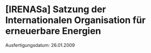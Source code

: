 # [IRENASa] Satzung der Internationalen Organisation für erneuerbare Energien

Ausfertigungsdatum: 26.01.2009

 